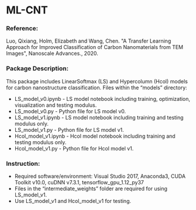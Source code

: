 # ML-CNT

### Reference: 
Luo, Qixiang, Holm, Elizabeth and Wang, Chen. "A Transfer Learning Approach for Improved Classification of Carbon Nanomaterials from TEM Images", Nanoscale Advances., 2020.

### Package Description:
This package includes LinearSoftmax (LS) and Hypercolumn (Hcol) models for carbon nanostructure classification. 
Files within the “models” directory: 
- LS_model_v0.ipynb - LS model notebook including training, optimization, visualization and testing modulus.
- LS_model_v0.py - Python file for LS model v0.
- LS_model_v1.ipynb - LS model notebook including training and testing modulus only. 
- LS_model_v1.py - Python file for LS model v1.
- Hcol_model_v1.ipynb - Hcol model notebook including training and testing modulus only.
- Hcol_model_v1.py - Python file for Hcol model v1.

### Instruction:
- Required software/environment: Visual Studio 2017, Anaconda3, CUDA Toolkit v10.0, cuDNN v7.3.1, tensorflow_gpu_1.12_py37
- Files in the “intermediate_weights” folder are required for using LS_model_v1.
- Use LS_model_v1 and Hcol_model_v1 for testing. 
